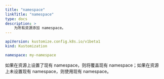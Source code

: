 ```yaml
---
title: "namespace"
linkTitle: "namespace"
type: docs
description: >
    为所有资源添加 namespace。
---
```


```yaml
apiVersion: kustomize.config.k8s.io/v1beta1
kind: Kustomization

namespace: my-namespace
```

如果在资源上设置了现有 namespace，则将覆盖现有 namespace；如果在资源上未设置现有 namespace，则使用现有 namespace。
